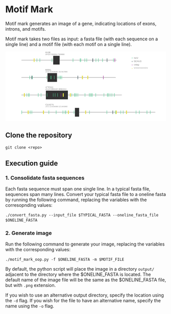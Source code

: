 # **Motif Mark**

Motif mark generates an image of a gene, indicating locations of exons, introns, and motifs. 

Motif mark takes two files as input: a fasta file (with each sequence on a single line) and a motif file (with each motif on a single line).

![](data/output/Figure_1.png)

## **Clone the repository**

```
git clone <repo>
```

## **Execution guide**

### **1. Consolidate fasta sequences**

Each fasta sequence must span one single line. In a typical fasta file, sequences span many lines. Convert your typical fasta file to a oneline fasta by running the following command, replacing the variables with the corresopnding values:

```
./convert_fasta.py --input_file $TYPICAL_FASTA --oneline_fasta_file $ONELINE_FASTA
```

### **2. Generate image**

Run the following command to generate your image, replacing the variables with the corresponding values:

```
./motif_mark_oop.py -f $ONELINE_FASTA -m $MOTIF_FILE
```

By default, the python script will place the image in a directory ```output/``` adjacent to the directory where the $ONELINE_FASTA is located. The default name of the image file will be the same as the $ONELINE_FASTA file, but with ```.png``` extension. 

If you wish to use an alternative output directory, specify the location using the ```-d``` flag. If you wish for the file to have an alternative name, specify the name using the ```-o``` flag.




